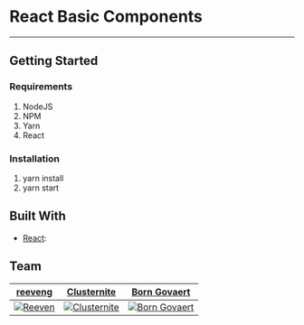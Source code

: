 # React Basic Components

---

## Getting Started

### Requirements

1. NodeJS
2. NPM
3. Yarn
4. React

### Installation

1. yarn install
2. yarn start

## Built With

- [React]():

## Team
| <a href="https://github.com/reeveng" target="_blank">**reeveng**</a> | <a href="https://github.com/clusternite" target="_blank">**Clusternite**</a> | <a href="https://github.com/borngovaert" target="_blank">**Born Govaert**</a> | 
| --- | --- | ---|
| [![Reeven](https://avatars3.githubusercontent.com/u/36441093?s=200)](https://github.com/reeveng)| [![Clusternite](https://avatars3.githubusercontent.com/u/48180370?s=200)](https://github.com/clusternite)| [![Born Govaert](https://avatars3.githubusercontent.com/u/34235867?s=200)](https://github.com/borngovaert)|
